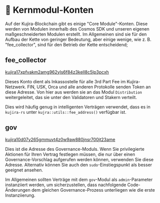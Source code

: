 # 💠 Kernmodul-Konten

Auf der Kujira-Blockchain gibt es einige "Core Module"-Konten. Diese werden von Modulen innerhalb des Cosmos SDK und unseren eigenen maßgeschneiderten Modulen erstellt. Im Allgemeinen sind sie für den Aufbau der Kette von geringer Bedeutung, aber einige wenige, wie z. B. "fee_collector", sind für den Betrieb der Kette entscheidend;

## fee\_collector

[kujira17xpfvakm2amg962yls6f84z3kell8c5lp3pcxh](https://finder.kujira.app/kaiyo-1/address/kujira17xpfvakm2amg962yls6f84z3kell8c5lp3pcxh?p=1)

Dieses Konto dient als Inkassostelle für alle 3rd Part Fee im Kujira-Netzwerk. FIN, USK, Orca und alle anderen Protokolle senden Token an diese Adresse. Von hier aus werden sie an das Modul `Distribution` weitergeleitet, das sie unter den Validatoren und Stakern verteilt.

Dies wird häufig genug in intelligenten Verträgen verwendet, dass es in `kujira-rs` unter `kujra::utils::fee_address()` verfügbar ist.

## gov

[kujira10d07y265gmmuvt4z0w9aw880jnsr700jt23ame](https://finder.kujira.app/kaiyo-1/address/kujira10d07y265gmmuvt4z0w9aw880jnsr700jt23ame?p=1)

Dies ist die Adresse des Governance-Moduls. Wenn Sie privilegierte Aktionen für Ihren Vertrag festlegen müssen, die nur über einen Governance-Vorschlag aufgerufen werden können, verwenden Sie diese Adresse. Alternativ können Sie auch den `sudo`-Einstiegspunkt als besser geeignet ansehen.

Im Allgemeinen sollten Verträge mit dem `gov`-Modul als `admin`-Parameter instanziiert werden, um sicherzustellen, dass nachfolgende Code-Änderungen dem gleichen Governance-Prozess unterliegen wie die erste Instanziierung.&#x20;

##
